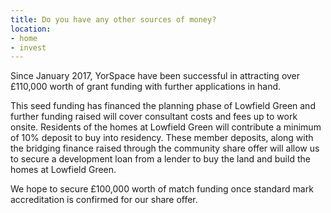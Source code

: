 ```yaml
---
title: Do you have any other sources of money?
location:
- home
- invest
---
```

Since January 2017, YorSpace have been successful in attracting over £110,000 worth of grant funding with further applications in hand.

This seed funding has financed the planning phase of Lowfield Green and further funding raised will cover consultant costs and fees up to work onsite. Residents of the homes at Lowfield Green will contribute a minimum of 10% deposit to buy into residency. These member deposits, along with the bridging finance raised through the community share offer will allow us to secure a development loan from a lender to buy the land and build the homes at Lowfield Green.

We hope to secure £100,000 worth of match funding once standard mark accreditation is confirmed for our share offer.
